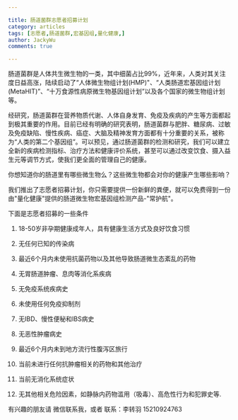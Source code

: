 ```yaml
---

title: 肠道菌群志愿者招募计划
category: articles
tags: [志愿者,肠道菌群,宏基因组,量化健康,]
author: JackyWu
comments: true

---
```


肠道菌群是人体共生微生物的一类，其中细菌占比99%，近年来，人类对其关注度日益高涨，陆续启动了“人体微生物组计划(HMP)"、“人类肠道宏基因组计划(MetaHIT)”、“十万食源性病原微生物基因组计划”以及各个国家的微生物组计划等。

经研究，肠道菌群在营养物质代谢、人体自身发育、免疫及疾病的产生等方面都起到极其重要的作用。目前已经有明确的研究表明，肠道菌群与肥胖、糖尿病、过敏及免疫缺陷、慢性疾病、癌症、大脑及精神发育方面都有十分重要的关系，被称为“人类的第二个基因组”。可以预见，通过肠道菌群的检测和研究，我们可以建立全新的疾病检测指标、治疗方法和健康评价系统，甚至可以通过改变饮食、摄入益生元等调节方式，使我们更全面的管理自己的健康。

你想知道你的肠道里有哪些微生物么？这些微生物都会对你的健康产生哪些影响？

我们推出了志愿者招募计划，你只需要提供一份新鲜的粪便，就可以免费得到一份由"量化健康"提供的肠道微生物宏基因组检测产品-"常护航"。

下面是志愿者招募的一些条件

1)   18-50岁非孕期健康成年人，具有健康生活方式及良好饮食习惯

2)   无任何已知的传染病

3)   最近6个月内未使用抗菌药物以及其他导致肠道微生态紊乱的药物

4)   无胃肠道肿瘤、息肉等消化系疾病

5)   无免疫系统疾病史

6)   未使用任何免疫抑制剂

7)   无IBD、慢性便秘和IBS病史

8)   无恶性肿瘤病史

9)   最近6个月内未到地方流行性腹泻区旅行

10)  当前未进行任何抗肿瘤相关的药物和其他治疗

11)  当前无消化系统症状

12)  无其他相关危险因素，如静脉内药物滥用（吸毒）、高危性行为和犯罪史等.

有兴趣的朋友请 微信联系我，或者 联系：李转羽 15210924763